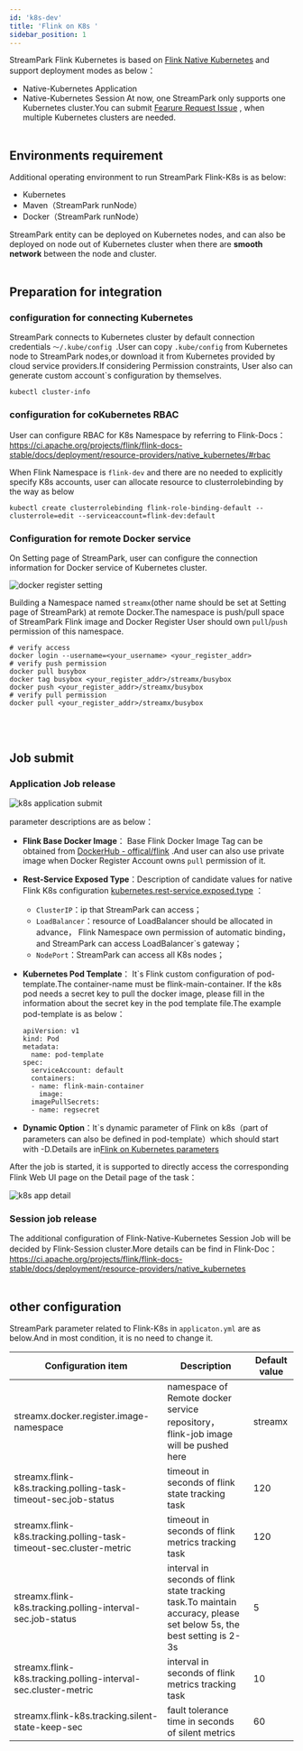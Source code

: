 ```yaml
---
id: 'k8s-dev'
title: 'Flink on K8s '
sidebar_position: 1
---
```



StreamPark Flink Kubernetes is based on [Flink Native Kubernetes](https://ci.apache.org/projects/flink/flink-docs-stable/docs/deployment/resource-providers/native_kubernetes/) and support deployment modes as below：

* Native-Kubernetes Application
* Native-Kubernetes Session
At now, one StreamPark only supports one Kubernetes cluster.You can submit [Fearure Request Issue](https://github.com/streamxhub/streamx/issues) , when multiple Kubernetes clusters are needed.
<br></br>

## Environments requirement

Additional operating environment to run StreamPark Flink-K8s is as below:
* Kubernetes
* Maven（StreamPark runNode）
* Docker（StreamPark runNode）


StreamPark entity can be deployed on Kubernetes nodes, and can also be deployed on node out of Kubernetes cluster when there are **smooth network** between the node and cluster.
<br></br>



## Preparation for integration

### configuration for connecting  Kubernetes

StreamPark connects to Kubernetes cluster by default connection credentials `～/.kube/config `.User can copy `.kube/config` from  Kubernetes node to StreamPark nodes,or download it from Kubernetes provided by cloud service providers.If considering Permission constraints, User also can
generate custom account`s  configuration by themselves.

```shell
kubectl cluster-info
```

### configuration for coKubernetes RBAC


User can configure RBAC for K8s Namespace by referring to Flink-Docs：https://ci.apache.org/projects/flink/flink-docs-stable/docs/deployment/resource-providers/native_kubernetes/#rbac

When Flink Namespace is `flink-dev` and there are no needed to explicitly specify K8s accounts, user can allocate resource to clusterrolebinding by the way as below


```
kubectl create clusterrolebinding flink-role-binding-default --clusterrole=edit --serviceaccount=flink-dev:default
```

### Configuration for remote Docker service


On Setting page of StreamPark, user can configure the connection information for Docker service of Kubernetes cluster.

![docker register setting](/doc/image/docker_register_setting.png)


Building a Namespace named `streamx`(other name should be set at Setting page of StreamPark) at remote Docker.The namespace is push/pull space of StreamPark Flink image and Docker Register User should own `pull`/`push`  permission of this namespace.


```shell
# verify access
docker login --username=<your_username> <your_register_addr>
# verify push permission
docker pull busybox
docker tag busybox <your_register_addr>/streamx/busybox
docker push <your_register_addr>/streamx/busybox
# verify pull permission
docker pull <your_register_addr>/streamx/busybox
```
<br></br>
## Job submit

### Application  Job release

![k8s application submit](/doc/image/k8s_application_submit.png)

parameter descriptions are as below：

* **Flink Base Docker Image**： Base Flink Docker Image Tag can be obtained from  [DockerHub - offical/flink](https://hub.docker.com/_/flink) .And user can also use private image when Docker Register Account owns `pull` permission of it.

* **Rest-Service Exposed Type**：Description of candidate values for native Flink K8s configuration [kubernetes.rest-service.exposed.type](https://ci.apache.org/projects/flink/flink-docs-stable/docs/deployment/config/#kubernetes) ：
  * `ClusterIP`：ip that StreamPark can access；
  * `LoadBalancer`：resource of LoadBalancer should be allocated in advance， Flink Namespace own permission of automatic binding，and StreamPark can access LoadBalancer`s gateway；
  * `NodePort`：StreamPark can access  all K8s nodes；
* **Kubernetes Pod Template**： It`s Flink custom configuration of pod-template.The container-name must be flink-main-container. If the k8s pod needs a secret key to pull the docker image, please fill in the information about
the secret key in the pod template file.The example pod-template is as below：

    ```
    apiVersion: v1
    kind: Pod
    metadata:
      name: pod-template
    spec:
      serviceAccount: default
      containers:
      - name: flink-main-container
        image:
      imagePullSecrets:
      - name: regsecret
    ```

* **Dynamic Option**：It`s dynamic parameter of Flink on k8s（part of parameters can also be defined in pod-template）which should start with -D.Details are in[Flink on Kubernetes parameters](https://nightlies.apache.org/flink/flink-docs-release-1.13/zh/docs/deployment/config/#kubernetes)

After the job is started, it is supported to directly access the corresponding Flink Web UI page on the Detail page of the task：

![k8s app detail](/doc/image/k8s_app_detail.png)

### Session job release

The additional configuration of Flink-Native-Kubernetes Session Job will be decided by Flink-Session cluster.More details can be find in Flink-Doc：https://ci.apache.org/projects/flink/flink-docs-stable/docs/deployment/resource-providers/native_kubernetes
<br></br>

## other configuration

StreamPark parameter related to Flink-K8s in `applicaton.yml` are as below.And in most condition, it is no need to change it.

| Configuration item                                                 | Description                                                                                                          | Default value |
|--------------------------------------------------------------------|----------------------------------------------------------------------------------------------------------------------|---------------|
| streamx.docker.register.image-namespace                            | namespace of Remote docker service repository， flink-job image will be pushed here                                   | streamx       |
| streamx.flink-k8s.tracking.polling-task-timeout-sec.job-status     | timeout in seconds of flink state tracking task                                                                      | 120           |
| streamx.flink-k8s.tracking.polling-task-timeout-sec.cluster-metric | timeout in seconds of flink metrics tracking task                                                                    | 120           |
| streamx.flink-k8s.tracking.polling-interval-sec.job-status         | interval in seconds of flink state tracking task.To maintain accuracy, please set below 5s, the best setting is 2-3s | 5             |
| streamx.flink-k8s.tracking.polling-interval-sec.cluster-metric     | interval in seconds of flink metrics tracking task                                                                   | 10            |
| streamx.flink-k8s.tracking.silent-state-keep-sec                   | fault tolerance time in seconds of  silent  metrics                                                                  | 60            |

